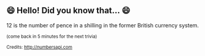 ## 😄 Hello! Did you know that... 😄
12 is the number of pence in a shilling in the former British currency system.

<sup>(come back in 5 minutes for the next trivia)</sup>


<sup>Credits: http://numbersapi.com</sup>
